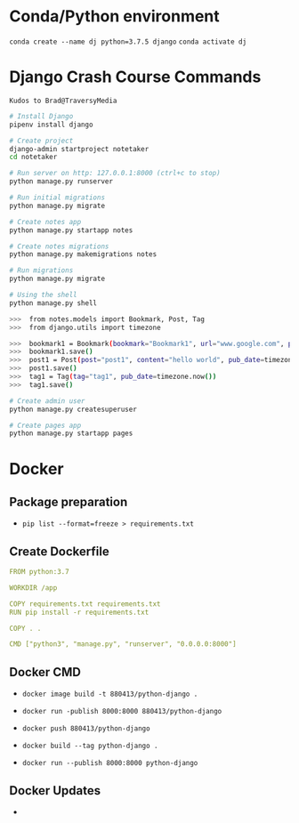 # Conda/Python environment

`conda create --name dj python=3.7.5 django`
`conda activate dj`

# Django Crash Course Commands
`Kudos to Brad@TraversyMedia`

```bash
# Install Django
pipenv install django
```

```bash
# Create project
django-admin startproject notetaker 
cd notetaker 
```

```bash
# Run server on http: 127.0.0.1:8000 (ctrl+c to stop)
python manage.py runserver
```

```bash
# Run initial migrations
python manage.py migrate
```

```bash
# Create notes app
python manage.py startapp notes 
```

```bash
# Create notes migrations
python manage.py makemigrations notes 
```

```bash
# Run migrations
python manage.py migrate
```

```bash
# Using the shell
python manage.py shell

>>>  from notes.models import Bookmark, Post, Tag
>>>  from django.utils import timezone

>>>  bookmark1 = Bookmark(bookmark="Bookmark1", url="www.google.com", pub_date=timezone.now())
>>>  bookmark1.save()
>>>  post1 = Post(post="post1", content="hello world", pub_date=timezone.now())
>>>  post1.save()
>>>  tag1 = Tag(tag="tag1", pub_date=timezone.now())
>>>  tag1.save()
```

```bash
# Create admin user
python manage.py createsuperuser
```

```bash
# Create pages app
python manage.py startapp pages
```

# Docker

## Package preparation
- `pip list --format=freeze > requirements.txt`

## Create Dockerfile
```yml
FROM python:3.7

WORKDIR /app

COPY requirements.txt requirements.txt
RUN pip install -r requirements.txt

COPY . .

CMD ["python3", "manage.py", "runserver", "0.0.0.0:8000"]
```

## Docker CMD
- `docker image build -t 880413/python-django .`
- `docker run -publish 8000:8000 880413/python-django`
- `docker push 880413/python-django`

- `docker build --tag python-django .`
- `docker run --publish 8000:8000 python-django`

## Docker Updates
- 